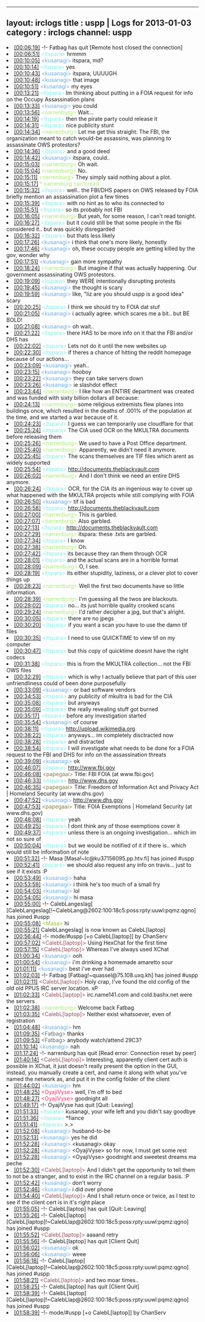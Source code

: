 
---
layout: irclogs
title : uspp | Logs for 2013-01-03
category : irclogs
channel: uspp
---
<li class="logitem"><a href="#00:06:19" name="00:06:19" class="time">[00:06:19]</a> -!- <span class="quit">Fatbag</span> has quit [Remote host closed the connection] </li>
<li class="logitem"><a href="#00:06:51" name="00:06:51" class="time">[00:06:51]</a> <span class="person" style="color:#7deee6">&lt;itspara&gt;</span> hrmmm </li>
<li class="logitem"><a href="#00:10:05" name="00:10:05" class="time">[00:10:05]</a> <span class="person" style="color:#6aace3">&lt;kusanagi&gt;</span> itspara, md? </li>
<li class="logitem"><a href="#00:10:14" name="00:10:14" class="time">[00:10:14]</a> <span class="person" style="color:#7deee6">&lt;itspara&gt;</span> yes </li>
<li class="logitem"><a href="#00:10:43" name="00:10:43" class="time">[00:10:43]</a> <span class="person" style="color:#6aace3">&lt;kusanagi&gt;</span> itspara, UUUUGH </li>
<li class="logitem"><a href="#00:10:48" name="00:10:48" class="time">[00:10:48]</a> <span class="person" style="color:#6aace3">&lt;kusanagi&gt;</span> that image </li>
<li class="logitem"><a href="#00:10:51" name="00:10:51" class="time">[00:10:51]</a> <span class="person" style="color:#6aace3">&lt;kusanagi&gt;</span> my eyes </li>
<li class="logitem"><a href="#00:13:21" name="00:13:21" class="time">[00:13:21]</a> <span class="person" style="color:#7deee6">&lt;itspara&gt;</span> Im thinking about putting in a FOIA request for info on the Occupy Assassination plans </li>
<li class="logitem"><a href="#00:13:33" name="00:13:33" class="time">[00:13:33]</a> <span class="person" style="color:#6aace3">&lt;kusanagi&gt;</span> you could </li>
<li class="logitem"><a href="#00:13:56" name="00:13:56" class="time">[00:13:56]</a> <span class="person" style="color:#a8ec6e">&lt;narrenburg&gt;</span> Wait... </li>
<li class="logitem"><a href="#00:14:19" name="00:14:19" class="time">[00:14:19]</a> <span class="person" style="color:#7deee6">&lt;itspara&gt;</span> then the pirate party could release it </li>
<li class="logitem"><a href="#00:14:31" name="00:14:31" class="time">[00:14:31]</a> <span class="person" style="color:#7deee6">&lt;itspara&gt;</span> nice publicity stunt </li>
<li class="logitem"><a href="#00:14:34" name="00:14:34" class="time">[00:14:34]</a> <span class="person" style="color:#a8ec6e">&lt;narrenburg&gt;</span> Let me get this straight: The FBI, the organization meant to catch would-be assassins, was planning to assassinate OWS protestors? </li>
<li class="logitem"><a href="#00:14:36" name="00:14:36" class="time">[00:14:36]</a> <span class="person" style="color:#7deee6">&lt;itspara&gt;</span> and a good deed </li>
<li class="logitem"><a href="#00:14:42" name="00:14:42" class="time">[00:14:42]</a> <span class="person" style="color:#6aace3">&lt;kusanagi&gt;</span> itspara, could.. </li>
<li class="logitem"><a href="#00:15:03" name="00:15:03" class="time">[00:15:03]</a> <span class="person" style="color:#a8ec6e">&lt;narrenburg&gt;</span> Oh wait. </li>
<li class="logitem"><a href="#00:15:04" name="00:15:04" class="time">[00:15:04]</a> <span class="person" style="color:#a8ec6e">&lt;narrenburg&gt;</span> No. </li>
<li class="logitem"><a href="#00:15:11" name="00:15:11" class="time">[00:15:11]</a> <span class="person" style="color:#a8ec6e">&lt;narrenburg&gt;</span> They simply said nothing about a plot. </li>
<li class="logitem"><a href="#00:15:17" name="00:15:17" class="time">[00:15:17]</a> <span class="person" style="color:#a8ec6e">* narrenburg can't read</span> </li>
<li class="logitem"><a href="#00:15:32" name="00:15:32" class="time">[00:15:32]</a> <span class="person" style="color:#7deee6">&lt;itspara&gt;</span> well.. the FBI/DHS papers on OWS released by FOIA briefly mention an assassination plot a few times </li>
<li class="logitem"><a href="#00:15:39" name="00:15:39" class="time">[00:15:39]</a> <span class="person" style="color:#7deee6">&lt;itspara&gt;</span> with no hint as to who its connected to </li>
<li class="logitem"><a href="#00:15:51" name="00:15:51" class="time">[00:15:51]</a> <span class="person" style="color:#7deee6">&lt;itspara&gt;</span> so its probably not FBI </li>
<li class="logitem"><a href="#00:16:05" name="00:16:05" class="time">[00:16:05]</a> <span class="person" style="color:#a8ec6e">&lt;narrenburg&gt;</span> But yeah, for some reason, I can't read tonight. </li>
<li class="logitem"><a href="#00:16:27" name="00:16:27" class="time">[00:16:27]</a> <span class="person" style="color:#7deee6">&lt;itspara&gt;</span> but it could still be that some people in the fbi considered it.. but was quickly disregarded  </li>
<li class="logitem"><a href="#00:16:32" name="00:16:32" class="time">[00:16:32]</a> <span class="person" style="color:#7deee6">&lt;itspara&gt;</span> but thats less likely </li>
<li class="logitem"><a href="#00:17:26" name="00:17:26" class="time">[00:17:26]</a> <span class="person" style="color:#6aace3">&lt;kusanagi&gt;</span> i think that one's more likely, honestly </li>
<li class="logitem"><a href="#00:17:46" name="00:17:46" class="time">[00:17:46]</a> <span class="person" style="color:#6aace3">&lt;kusanagi&gt;</span> oh, these occupy people are getting killed by the gov, wonder why </li>
<li class="logitem"><a href="#00:17:51" name="00:17:51" class="time">[00:17:51]</a> <span class="person" style="color:#6aace3">&lt;kusanagi&gt;</span> gain more sympathy </li>
<li class="logitem"><a href="#00:18:24" name="00:18:24" class="time">[00:18:24]</a> <span class="person" style="color:#a8ec6e">&lt;narrenburg&gt;</span> But imagine if that was actually happening. Our government assassinating OWS protestors. </li>
<li class="logitem"><a href="#00:19:09" name="00:19:09" class="time">[00:19:09]</a> <span class="person" style="color:#7deee6">&lt;itspara&gt;</span> they WERE intentionally disrupting protests </li>
<li class="logitem"><a href="#00:19:45" name="00:19:45" class="time">[00:19:45]</a> <span class="person" style="color:#6aace3">&lt;kusanagi&gt;</span> the thought is scary </li>
<li class="logitem"><a href="#00:19:59" name="00:19:59" class="time">[00:19:59]</a> <span class="person" style="color:#6aace3">&lt;kusanagi&gt;</span> like, "liz are you should uspp is a good idea" scary </li>
<li class="logitem"><a href="#00:20:25" name="00:20:25" class="time">[00:20:25]</a> <span class="person" style="color:#7deee6">&lt;itspara&gt;</span> I think we should try to FOIA dat stuf </li>
<li class="logitem"><a href="#00:21:05" name="00:21:05" class="time">[00:21:05]</a> <span class="person" style="color:#6aace3">&lt;kusanagi&gt;</span> i actually agree. which scares me a bit.. but BE BOLD! </li>
<li class="logitem"><a href="#00:21:08" name="00:21:08" class="time">[00:21:08]</a> <span class="person" style="color:#6aace3">&lt;kusanagi&gt;</span> oh wait.. </li>
<li class="logitem"><a href="#00:21:22" name="00:21:22" class="time">[00:21:22]</a> <span class="person" style="color:#7deee6">&lt;itspara&gt;</span> there HAS to be more info on it that the FBI and/or DHS has </li>
<li class="logitem"><a href="#00:22:02" name="00:22:02" class="time">[00:22:02]</a> <span class="person" style="color:#7deee6">&lt;itspara&gt;</span> Lets not do it until the new websites up </li>
<li class="logitem"><a href="#00:22:30" name="00:22:30" class="time">[00:22:30]</a> <span class="person" style="color:#7deee6">&lt;itspara&gt;</span> if theres a chance of hitting the reddit homepage because of our actions... </li>
<li class="logitem"><a href="#00:23:09" name="00:23:09" class="time">[00:23:09]</a> <span class="person" style="color:#6aace3">&lt;kusanagi&gt;</span> yeah.. </li>
<li class="logitem"><a href="#00:23:15" name="00:23:15" class="time">[00:23:15]</a> <span class="person" style="color:#6aace3">&lt;kusanagi&gt;</span> hooboy </li>
<li class="logitem"><a href="#00:23:22" name="00:23:22" class="time">[00:23:22]</a> <span class="person" style="color:#6aace3">&lt;kusanagi&gt;</span> they can take servers down </li>
<li class="logitem"><a href="#00:23:26" name="00:23:26" class="time">[00:23:26]</a> <span class="person" style="color:#6aace3">&lt;kusanagi&gt;</span> ie slashdot effect </li>
<li class="logitem"><a href="#00:23:44" name="00:23:44" class="time">[00:23:44]</a> <span class="person" style="color:#a8ec6e">&lt;narrenburg&gt;</span> I like how an ENTIRE department was created and was funded with sixty billion dollars all because: </li>
<li class="logitem"><a href="#00:24:13" name="00:24:13" class="time">[00:24:13]</a> <span class="person" style="color:#a8ec6e">&lt;narrenburg&gt;</span> some religious extremists flew planes into buildings once, which resulted in the deaths of .001% of the population at the time, and we started a war because of it. </li>
<li class="logitem"><a href="#00:24:23" name="00:24:23" class="time">[00:24:23]</a> <span class="person" style="color:#7deee6">&lt;itspara&gt;</span> I guess we can temporarily use cloudflare for that </li>
<li class="logitem"><a href="#00:25:24" name="00:25:24" class="time">[00:25:24]</a> <span class="person" style="color:#7deee6">&lt;itspara&gt;</span> The CIA used OCR on the MKULTRA documents before releasing them </li>
<li class="logitem"><a href="#00:25:26" name="00:25:26" class="time">[00:25:26]</a> <span class="person" style="color:#a8ec6e">&lt;narrenburg&gt;</span> We used to have a Post Office department. </li>
<li class="logitem"><a href="#00:25:40" name="00:25:40" class="time">[00:25:40]</a> <span class="person" style="color:#a8ec6e">&lt;narrenburg&gt;</span> Apparently, we didn't need it anymore. </li>
<li class="logitem"><a href="#00:25:45" name="00:25:45" class="time">[00:25:45]</a> <span class="person" style="color:#7deee6">&lt;itspara&gt;</span> The scans themselves are TIF files which arent as widely supported </li>
<li class="logitem"><a href="#00:25:54" name="00:25:54" class="time">[00:25:54]</a> <span class="person" style="color:#7deee6">&lt;itspara&gt;</span> <a href="http://documents.theblackvault.com/documents/mkultra/MKULTRA2/DOC_0000151832/ASC_0000151832.TXT" target="_blank">http://documents.theblackvault.com</a> </li>
<li class="logitem"><a href="#00:26:02" name="00:26:02" class="time">[00:26:02]</a> <span class="person" style="color:#a8ec6e">&lt;narrenburg&gt;</span> And I don't think we need an entire DHS anymore. </li>
<li class="logitem"><a href="#00:26:24" name="00:26:24" class="time">[00:26:24]</a> <span class="person" style="color:#7deee6">&lt;itspara&gt;</span> OCR, for the CIA its an ingenious way to cover up what happened with the MKULTRA projects while still complying with FOIA </li>
<li class="logitem"><a href="#00:26:50" name="00:26:50" class="time">[00:26:50]</a> <span class="person" style="color:#6aace3">&lt;kusanagi&gt;</span> tif is bad </li>
<li class="logitem"><a href="#00:26:58" name="00:26:58" class="time">[00:26:58]</a> <span class="person" style="color:#7deee6">&lt;itspara&gt;</span> <a href="http://documents.theblackvault.com/documents/mkultra/MKULTRA2/DOC_0000151826/ASC_0000151826.TXT" target="_blank">http://documents.theblackvault.com</a> </li>
<li class="logitem"><a href="#00:27:00" name="00:27:00" class="time">[00:27:00]</a> <span class="person" style="color:#a8ec6e">&lt;narrenburg&gt;</span> This is garbled. </li>
<li class="logitem"><a href="#00:27:07" name="00:27:07" class="time">[00:27:07]</a> <span class="person" style="color:#a8ec6e">&lt;narrenburg&gt;</span> Also garbled. </li>
<li class="logitem"><a href="#00:27:13" name="00:27:13" class="time">[00:27:13]</a> <span class="person" style="color:#7deee6">&lt;itspara&gt;</span> <a href="http://documents.theblackvault.com/documents/mkultra/MKULTRA2/DOC_0000173870/ASC_0000173870.TXT" target="_blank">http://documents.theblackvault.com</a> </li>
<li class="logitem"><a href="#00:27:29" name="00:27:29" class="time">[00:27:29]</a> <span class="person" style="color:#a8ec6e">&lt;narrenburg&gt;</span> itspara: these .txts are garbled. </li>
<li class="logitem"><a href="#00:27:34" name="00:27:34" class="time">[00:27:34]</a> <span class="person" style="color:#7deee6">&lt;itspara&gt;</span> I know </li>
<li class="logitem"><a href="#00:27:38" name="00:27:38" class="time">[00:27:38]</a> <span class="person" style="color:#a8ec6e">&lt;narrenburg&gt;</span> Oh. </li>
<li class="logitem"><a href="#00:27:42" name="00:27:42" class="time">[00:27:42]</a> <span class="person" style="color:#7deee6">&lt;itspara&gt;</span> its because they ran them through OCR </li>
<li class="logitem"><a href="#00:28:01" name="00:28:01" class="time">[00:28:01]</a> <span class="person" style="color:#7deee6">&lt;itspara&gt;</span> and the actual scans are in a horrible format </li>
<li class="logitem"><a href="#00:28:09" name="00:28:09" class="time">[00:28:09]</a> <span class="person" style="color:#a8ec6e">&lt;narrenburg&gt;</span> O, I see. </li>
<li class="logitem"><a href="#00:28:19" name="00:28:19" class="time">[00:28:19]</a> <span class="person" style="color:#7deee6">&lt;itspara&gt;</span> its either stupidity, laziness, or a clever plot to cover things up </li>
<li class="logitem"><a href="#00:28:23" name="00:28:23" class="time">[00:28:23]</a> <span class="person" style="color:#a8ec6e">&lt;narrenburg&gt;</span> Well the first two documents have so little information. </li>
<li class="logitem"><a href="#00:28:39" name="00:28:39" class="time">[00:28:39]</a> <span class="person" style="color:#a8ec6e">&lt;narrenburg&gt;</span> I'm guessing all the twos are blackouts. </li>
<li class="logitem"><a href="#00:29:02" name="00:29:02" class="time">[00:29:02]</a> <span class="person" style="color:#7deee6">&lt;itspara&gt;</span> no... its just horrible quality crooked scans </li>
<li class="logitem"><a href="#00:29:24" name="00:29:24" class="time">[00:29:24]</a> <span class="person" style="color:#a8ec6e">&lt;narrenburg&gt;</span> I'd rather decipher a jpg, but that's alright. </li>
<li class="logitem"><a href="#00:30:05" name="00:30:05" class="time">[00:30:05]</a> <span class="person" style="color:#7deee6">&lt;itspara&gt;</span> there are no jpegs </li>
<li class="logitem"><a href="#00:30:20" name="00:30:20" class="time">[00:30:20]</a> <span class="person" style="color:#7deee6">&lt;itspara&gt;</span> if you want a scan you have to use the damn tif files </li>
<li class="logitem"><a href="#00:30:35" name="00:30:35" class="time">[00:30:35]</a> <span class="person" style="color:#7deee6">&lt;itspara&gt;</span> I need to use QUICKTIME to view tif on my computer </li>
<li class="logitem"><a href="#00:30:47" name="00:30:47" class="time">[00:30:47]</a> <span class="person" style="color:#7deee6">&lt;itspara&gt;</span> but this copy of quicktime doesnt have the right codecs </li>
<li class="logitem"><a href="#00:31:38" name="00:31:38" class="time">[00:31:38]</a> <span class="person" style="color:#7deee6">&lt;itspara&gt;</span> this is from the MKULTRA collection... not the FBI OWS files </li>
<li class="logitem"><a href="#00:32:29" name="00:32:29" class="time">[00:32:29]</a> <span class="person" style="color:#7deee6">&lt;itspara&gt;</span> which is why I actually believe that part of this user unfriendliness  could of been done purposefully  </li>
<li class="logitem"><a href="#00:33:09" name="00:33:09" class="time">[00:33:09]</a> <span class="person" style="color:#6aace3">&lt;kusanagi&gt;</span> or bad software vendors </li>
<li class="logitem"><a href="#00:34:53" name="00:34:53" class="time">[00:34:53]</a> <span class="person" style="color:#7deee6">&lt;itspara&gt;</span> any publicity of mkultra is bad for the CIA </li>
<li class="logitem"><a href="#00:35:08" name="00:35:08" class="time">[00:35:08]</a> <span class="person" style="color:#7deee6">&lt;itspara&gt;</span> but anyways </li>
<li class="logitem"><a href="#00:35:09" name="00:35:09" class="time">[00:35:09]</a> <span class="person" style="color:#7deee6">&lt;itspara&gt;</span> the really revealing stuff got burned </li>
<li class="logitem"><a href="#00:35:17" name="00:35:17" class="time">[00:35:17]</a> <span class="person" style="color:#7deee6">&lt;itspara&gt;</span> before any investigation started </li>
<li class="logitem"><a href="#00:35:54" name="00:35:54" class="time">[00:35:54]</a> <span class="person" style="color:#6aace3">&lt;kusanagi&gt;</span> of course </li>
<li class="logitem"><a href="#00:38:11" name="00:38:11" class="time">[00:38:11]</a> <span class="person" style="color:#7deee6">&lt;itspara&gt;</span> <a href="http://upload.wikimedia.org/wikipedia/commons/f/f4/Mkultra-lsd-doc.jpg" target="_blank">http://upload.wikimedia.org</a> </li>
<li class="logitem"><a href="#00:38:22" name="00:38:22" class="time">[00:38:22]</a> <span class="person" style="color:#7deee6">&lt;itspara&gt;</span> anyways... im completely disctracted now </li>
<li class="logitem"><a href="#00:38:28" name="00:38:28" class="time">[00:38:28]</a> <span class="person" style="color:#7deee6">&lt;itspara&gt;</span> and distracted  </li>
<li class="logitem"><a href="#00:38:54" name="00:38:54" class="time">[00:38:54]</a> <span class="person" style="color:#7deee6">&lt;itspara&gt;</span> I will investigate what needs to be done for a FOIA request to the FBI and DHS for info on the assassination threats </li>
<li class="logitem"><a href="#00:39:09" name="00:39:09" class="time">[00:39:09]</a> <span class="person" style="color:#6aace3">&lt;kusanagi&gt;</span> ok </li>
<li class="logitem"><a href="#00:46:07" name="00:46:07" class="time">[00:46:07]</a> <span class="person" style="color:#7deee6">&lt;itspara&gt;</span> <a href="http://www.fbi.gov/foia/" target="_blank">http://www.fbi.gov</a> </li>
<li class="logitem"><a href="#00:46:08" name="00:46:08" class="time">[00:46:08]</a> <span class="person" style="color:#817e41">&lt;papegaai&gt;</span> Title: FBI FOIA (at www.fbi.gov) </li>
<li class="logitem"><a href="#00:46:33" name="00:46:33" class="time">[00:46:33]</a> <span class="person" style="color:#7deee6">&lt;itspara&gt;</span> <a href="http://www.dhs.gov/freedom-information-act-and-privacy-act" target="_blank">http://www.dhs.gov</a> </li>
<li class="logitem"><a href="#00:46:35" name="00:46:35" class="time">[00:46:35]</a> <span class="person" style="color:#817e41">&lt;papegaai&gt;</span> Title: Freedom of Information Act and Privacy Act | Homeland Security (at www.dhs.gov) </li>
<li class="logitem"><a href="#00:47:52" name="00:47:52" class="time">[00:47:52]</a> <span class="person" style="color:#6aace3">&lt;kusanagi&gt;</span> <a href="http://www.dhs.gov/foia-exemptions" target="_blank">http://www.dhs.gov</a> </li>
<li class="logitem"><a href="#00:47:53" name="00:47:53" class="time">[00:47:53]</a> <span class="person" style="color:#817e41">&lt;papegaai&gt;</span> Title: FOIA Exemptions | Homeland Security (at www.dhs.gov) </li>
<li class="logitem"><a href="#00:48:08" name="00:48:08" class="time">[00:48:08]</a> <span class="person" style="color:#7deee6">&lt;itspara&gt;</span> yeah </li>
<li class="logitem"><a href="#00:49:25" name="00:49:25" class="time">[00:49:25]</a> <span class="person" style="color:#7deee6">&lt;itspara&gt;</span> I dont think any of those exemptions cover it </li>
<li class="logitem"><a href="#00:49:37" name="00:49:37" class="time">[00:49:37]</a> <span class="person" style="color:#7deee6">&lt;itspara&gt;</span> unless there is an ongoing investigation... which im not so sure of </li>
<li class="logitem"><a href="#00:50:04" name="00:50:04" class="time">[00:50:04]</a> <span class="person" style="color:#7deee6">&lt;itspara&gt;</span> but we would be notified of it if there is.. which would still be information of note  </li>
<li class="logitem"><a href="#00:51:32" name="00:51:32" class="time">[00:51:32]</a> -!- <span class="join">Masa</span> [Masa!~lc@ku37156095.pp.htv.fi] has joined #uspp </li>
<li class="logitem"><a href="#00:52:41" name="00:52:41" class="time">[00:52:41]</a> <span class="person" style="color:#7deee6">&lt;itspara&gt;</span> we should also request any info on travis... just to see if it exists :P </li>
<li class="logitem"><a href="#00:53:49" name="00:53:49" class="time">[00:53:49]</a> <span class="person" style="color:#6aace3">&lt;kusanagi&gt;</span> haha </li>
<li class="logitem"><a href="#00:53:59" name="00:53:59" class="time">[00:53:59]</a> <span class="person" style="color:#6aace3">&lt;kusanagi&gt;</span> i think he's too much of a small fry </li>
<li class="logitem"><a href="#00:54:03" name="00:54:03" class="time">[00:54:03]</a> <span class="person" style="color:#6aace3">&lt;kusanagi&gt;</span> lol </li>
<li class="logitem"><a href="#00:54:05" name="00:54:05" class="time">[00:54:05]</a> <span class="person" style="color:#6aace3">&lt;kusanagi&gt;</span> hi masa </li>
<li class="logitem"><a href="#00:55:00" name="00:55:00" class="time">[00:55:00]</a> -!- <span class="join">CalebLangeslag[</span> [CalebLangeslag[!~CalebLang@2602:100:18c5:poss:rpty:uuwl:pqmz:qgno] has joined #uspp </li>
<li class="logitem"><a href="#00:55:08" name="00:55:08" class="time">[00:55:08]</a> <span class="person" style="color:#95c531">&lt;Masa&gt;</span> hi </li>
<li class="logitem"><a href="#00:55:21" name="00:55:21" class="time">[00:55:21]</a> <span class="nick">CalebLangeslag[</span> is now known as <span class="nick">CalebL[laptop]</span> </li>
<li class="logitem"><a href="#00:56:44" name="00:56:44" class="time">[00:56:44]</a> -!- mode/<span class="mode">#uspp</span> [+o CalebL[laptop]] by ChanServ </li>
<li class="logitem"><a href="#00:57:02" name="00:57:02" class="time">[00:57:02]</a> <span class="person" style="color:#924f58">&lt;CalebL[laptop]&gt;</span> Using HexChat for the first time </li>
<li class="logitem"><a href="#00:57:15" name="00:57:15" class="time">[00:57:15]</a> <span class="person" style="color:#924f58">&lt;CalebL[laptop]&gt;</span> Whereas I've always used XChat </li>
<li class="logitem"><a href="#01:00:34" name="01:00:34" class="time">[01:00:34]</a> <span class="person" style="color:#6aace3">&lt;kusanagi&gt;</span> ooh </li>
<li class="logitem"><a href="#01:00:54" name="01:00:54" class="time">[01:00:54]</a> <span class="person" style="color:#6aace3">&lt;kusanagi&gt;</span> i'm drinking a homemade amaretto sour </li>
<li class="logitem"><a href="#01:01:11" name="01:01:11" class="time">[01:01:11]</a> <span class="person" style="color:#6aace3">&lt;kusanagi&gt;</span> best i've ever had </li>
<li class="logitem"><a href="#01:02:03" name="01:02:03" class="time">[01:02:03]</a> -!- <span class="join">Fatbag</span> [Fatbag!~quassel@75.108.uxq.kh] has joined #uspp </li>
<li class="logitem"><a href="#01:02:11" name="01:02:11" class="time">[01:02:11]</a> <span class="person" style="color:#924f58">&lt;CalebL[laptop]&gt;</span> Holy crap, I've found the old config of the old old PPUS IRC server location. xP </li>
<li class="logitem"><a href="#01:02:33" name="01:02:33" class="time">[01:02:33]</a> <span class="person" style="color:#924f58">&lt;CalebL[laptop]&gt;</span> irc.name141.com and cold.bashx.net were the servers </li>
<li class="logitem"><a href="#01:02:38" name="01:02:38" class="time">[01:02:38]</a> <span class="person" style="color:#a8ec6e">&lt;narrenburg&gt;</span> Welcome back Fatbag </li>
<li class="logitem"><a href="#01:03:35" name="01:03:35" class="time">[01:03:35]</a> <span class="person" style="color:#924f58">&lt;CalebL[laptop]&gt;</span> Neither exist whatsoever, even of registration </li>
<li class="logitem"><a href="#01:04:48" name="01:04:48" class="time">[01:04:48]</a> <span class="person" style="color:#6aace3">&lt;kusanagi&gt;</span> hm </li>
<li class="logitem"><a href="#01:09:35" name="01:09:35" class="time">[01:09:35]</a> <span class="person" style="color:#596d73">&lt;Fatbag&gt;</span> thanks </li>
<li class="logitem"><a href="#01:09:53" name="01:09:53" class="time">[01:09:53]</a> <span class="person" style="color:#596d73">&lt;Fatbag&gt;</span> anybody watch/attend 29C3? </li>
<li class="logitem"><a href="#01:10:14" name="01:10:14" class="time">[01:10:14]</a> <span class="person" style="color:#6aace3">&lt;kusanagi&gt;</span> nah </li>
<li class="logitem"><a href="#01:17:24" name="01:17:24" class="time">[01:17:24]</a> -!- <span class="quit">narrenburg</span> has quit [Read error: Connection reset by peer] </li>
<li class="logitem"><a href="#01:40:14" name="01:40:14" class="time">[01:40:14]</a> <span class="person" style="color:#924f58">&lt;CalebL[laptop]&gt;</span> Interesting, apparently client cert auth is possible in XChat, it just doesn't really present the option in the GUI, instead, you manually create a cert, and name it along with what you've named the network as, and put it in the config folder of the client </li>
<li class="logitem"><a href="#01:44:02" name="01:44:02" class="time">[01:44:02]</a> <span class="person" style="color:#6aace3">&lt;kusanagi&gt;</span> hm </li>
<li class="logitem"><a href="#01:48:25" name="01:48:25" class="time">[01:48:25]</a> <span class="person" style="color:#ff2a5d">&lt;OyajiVyse&gt;</span> well, I'm off to bed </li>
<li class="logitem"><a href="#01:48:27" name="01:48:27" class="time">[01:48:27]</a> <span class="person" style="color:#ff2a5d">&lt;OyajiVyse&gt;</span> goodnight all </li>
<li class="logitem"><a href="#01:49:17" name="01:49:17" class="time">[01:49:17]</a> -!- <span class="quit">OyajiVyse</span> has quit [Quit: Leaving] </li>
<li class="logitem"><a href="#01:51:33" name="01:51:33" class="time">[01:51:33]</a> <span class="person" style="color:#7deee6">&lt;itspara&gt;</span> kusanagi, your wife left and you didn't say goodbye </li>
<li class="logitem"><a href="#01:51:36" name="01:51:36" class="time">[01:51:36]</a> <span class="person" style="color:#7deee6">&lt;itspara&gt;</span> *fiance  </li>
<li class="logitem"><a href="#01:51:41" name="01:51:41" class="time">[01:51:41]</a> <span class="person" style="color:#7deee6">&lt;itspara&gt;</span> &gt;.&gt; </li>
<li class="logitem"><a href="#01:52:08" name="01:52:08" class="time">[01:52:08]</a> <span class="person" style="color:#6aace3">&lt;kusanagi&gt;</span> husband-to-be </li>
<li class="logitem"><a href="#01:52:13" name="01:52:13" class="time">[01:52:13]</a> <span class="person" style="color:#6aace3">&lt;kusanagi&gt;</span> yes he did </li>
<li class="logitem"><a href="#01:52:28" name="01:52:28" class="time">[01:52:28]</a> <span class="person" style="color:#6aace3">&lt;kusanagi&gt;</span> &lt;kusanagi&gt; okay </li>
<li class="logitem"><a href="#01:52:28" name="01:52:28" class="time">[01:52:28]</a> <span class="person" style="color:#6aace3">&lt;kusanagi&gt;</span> &lt;OyajiVyse&gt; so for now, I must get some rest </li>
<li class="logitem"><a href="#01:52:28" name="01:52:28" class="time">[01:52:28]</a> <span class="person" style="color:#6aace3">&lt;kusanagi&gt;</span> &lt;OyajiVyse&gt; goodnight and sweetest dreams ma peche </li>
<li class="logitem"><a href="#01:52:30" name="01:52:30" class="time">[01:52:30]</a> <span class="person" style="color:#924f58">&lt;CalebL[laptop]&gt;</span> And I didn't get the opportunity to tell them to not be a stranger, and to exist in the IRC channel on a regular basis. :P </li>
<li class="logitem"><a href="#01:52:42" name="01:52:42" class="time">[01:52:42]</a> <span class="person" style="color:#6aace3">&lt;kusanagi&gt;</span> don't worry </li>
<li class="logitem"><a href="#01:52:46" name="01:52:46" class="time">[01:52:46]</a> <span class="person" style="color:#6aace3">&lt;kusanagi&gt;</span> i did over phone </li>
<li class="logitem"><a href="#01:54:40" name="01:54:40" class="time">[01:54:40]</a> <span class="person" style="color:#924f58">&lt;CalebL[laptop]&gt;</span> And I shall return once or twice, as I test to see if the client cert is in it's right place </li>
<li class="logitem"><a href="#01:55:05" name="01:55:05" class="time">[01:55:05]</a> -!- <span class="quit">CalebL[laptop]</span> has quit [Quit: Leaving] </li>
<li class="logitem"><a href="#01:55:26" name="01:55:26" class="time">[01:55:26]</a> -!- <span class="join">CalebL[laptop]</span> [CalebL[laptop]!~CalebLlap@2602:100:18c5:poss:rpty:uuwl:pqmz:qgno] has joined #uspp </li>
<li class="logitem"><a href="#01:55:52" name="01:55:52" class="time">[01:55:52]</a> <span class="person" style="color:#924f58">&lt;CalebL[laptop]&gt;</span> aaaand retry </li>
<li class="logitem"><a href="#01:55:56" name="01:55:56" class="time">[01:55:56]</a> -!- <span class="quit">CalebL[laptop]</span> has quit [Client Quit] </li>
<li class="logitem"><a href="#01:56:02" name="01:56:02" class="time">[01:56:02]</a> <span class="person" style="color:#6aace3">&lt;kusanagi&gt;</span> ok </li>
<li class="logitem"><a href="#01:56:06" name="01:56:06" class="time">[01:56:06]</a> <span class="person" style="color:#6aace3">&lt;kusanagi&gt;</span> weee </li>
<li class="logitem"><a href="#01:56:18" name="01:56:18" class="time">[01:56:18]</a> -!- <span class="join">CalebL[laptop]</span> [CalebL[laptop]!~CalebLlap@2602:100:18c5:poss:rpty:uuwl:pqmz:qgno] has joined #uspp </li>
<li class="logitem"><a href="#01:58:21" name="01:58:21" class="time">[01:58:21]</a> <span class="person" style="color:#924f58">&lt;CalebL[laptop]&gt;</span> and two moar times.. </li>
<li class="logitem"><a href="#01:58:25" name="01:58:25" class="time">[01:58:25]</a> -!- <span class="quit">CalebL[laptop]</span> has quit [Client Quit] </li>
<li class="logitem"><a href="#01:58:39" name="01:58:39" class="time">[01:58:39]</a> -!- <span class="join">CalebL[laptop]</span> [CalebL[laptop]!~CalebLlap@2602:100:18c5:poss:rpty:uuwl:pqmz:qgno] has joined #uspp </li>
<li class="logitem"><a href="#01:58:39" name="01:58:39" class="time">[01:58:39]</a> -!- mode/<span class="mode">#uspp</span> [+o CalebL[laptop]] by ChanServ </li>


